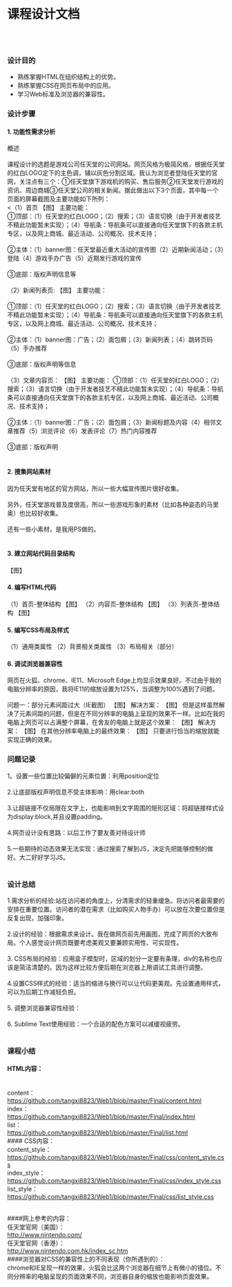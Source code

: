 课程设计文档
=
<br/><br/>
### 设计目的
* 熟练掌握HTML在组织结构上的优势。
* 熟练掌握CSS在网页布局中的应用。
* 学习Web标准及浏览器的兼容性。

### 设计步骤
#### 1. 功能性需求分析
概述<br><br>课程设计的选题是游戏公司任天堂的公司网站。网页风格为极简风格，根据任天堂的红白LOGO定下的主色调，辅以灰色分割区域。我认为浏览者登陆任天堂的官网，关注点有三个：①任天堂旗下游戏机的购买、售后服务②任天堂发行游戏的资讯、周边商城③任天堂公司的相关新闻。据此做出以下3个页面，其中每一个页面的屏幕截图及主要功能如下所列：
<br><（1）首页
【图】
主要功能：<br>
①顶部：（1）任天堂的红白LOGO；（2）搜索；（3）语言切换（由于开发者技艺不精此功能暂未实现）；（4）导航条：导航条可以直接通向任天堂旗下的各款主机专区，以及网上商城、最近活动、公司概况、技术支持； <br><br>
②主体：（1）banner图：任天堂最近重大活动的宣传图（2）近期新闻活动；（3）登陆（4）游戏手办广告（5）近期发行游戏的宣传<br><br>
③底部：版权声明信息等<br><br>
（2）新闻列表页:
【图】
主要功能：<br><br>
①顶部：（1）任天堂的红白LOGO；（2）搜索；（3）语言切换（由于开发者技艺不精此功能暂未实现）；（4）导航条：导航条可以直接通向任天堂旗下的各款主机专区，以及网上商城、最近活动、公司概况、技术支持； <br><br>
②主体：（1）banner图：广告；（2）面包屑；（3）新闻列表；（4）跳转页码（5）手办推荐<br><br>
③底部：版权声明等信息<br><br>
（3）文章内容页：
【图】
主要功能：
①顶部：（1）任天堂的红白LOGO；（2）搜索；（3）语言切换（由于开发者技艺不精此功能暂未实现）；（4）导航条：导航条可以直接通向任天堂旗下的各款主机专区，以及网上商城、最近活动、公司概况、技术支持；<br><br>
②主体：（1）banner图：广告；（2）面包屑；（3）新闻标题及内容（4）相邻文章推荐（5）浏览评论（6）发表评论（7）热门内容推荐<br><br>
③底部：版权声明<br><br>
#### 2. 搜集网站素材
因为任天堂有地区的官方网站，所以一些大幅宣传图片很好收集。<br><br>
另外，任天堂游戏普及度很高，所以一些游戏形象的素材（比如各种姿态的马里奥）也比较好收集。<br><br>
还有一些小素材，是我用PS做的。<br><br>
#### 3. 建立网站代码目录结构
【图】
#### 4. 编写HTML代码
（1）首页-整体结构
【图】
（2）内容页-整体结构
【图】
（3）列表页-整体结构
【图】
#### 5. 编写CSS布局及样式
（1）通用类属性
（2）背景相关类属性
（3）布局相关（部分）
#### 6. 调试浏览器兼容性
网页在火狐、chrome、IE11、Microsoft Edge上均显示效果良好。不过由于我的电脑分辨率的原因，我将IE11的缩放设置为125%，当调整为100%遇到了问题。<br><br>
问题一：部分元素间距过大（IE截图）
【图】
解决方案：
【图】
但是这样虽然解决了元素间距的问题，但是在不同分辨率的电脑上呈现的效果不一样。比如在我的电脑上网页可以占满整个屏幕，在舍友的电脑上就是这个效果：
【图】
解决方案：
【图】
在其他分辨率电脑上的最终效果：
【图】
只要进行恰当的缩放就能实现正确的效果。
### 问题记录<br>
1。设置一些位置比较偏僻的元素位置：利用position定位<br><br>
2.让底部版权声明信息不受主体影响：用clear:both<br><br>
3.让超链接不仅局限在文字上，也能影响到文字周围的矩形区域：将超链接样式设为display:block,并且设置padding。<br><br>
4.网页设计没有思路：以后工作了要友善对待设计师<br><br>
5.一些期待的动态效果无法实现：通过搜索了解到JS，决定先把能够控制的做好。大二好好学习JS。<br><br>
### 设计总结
1.需求分析的经验:站在访问者的角度上，分清需求的轻重缓急。将访问者最需要的安排在重要位置。访问者的潜在需求（比如购买人物手办）可以放在次要位置但是反复出现，加强印象。<br><br>
2.设计的经验：根据需求来设计。我在做网页前先用画图，完成了网页的大致布局。个人感觉设计网页既要考虑美观又要兼顾实用性、可实现性。<br><br>
3. CSS布局的经验：应用盒子模型时，区域的划分一定要有条理，div的名称也应该是简洁清楚的。因为这样比较方便后期在浏览器上用调试工具进行调整。<br><br>
4.设置CSS样式的经验：适当的缩进与换行可以让代码更美观。先设置通用样式，可以为后期工作减轻负担。<br><br>
5. 调整浏览器兼容性经验：<br><br>
6. Sublime Text使用经验：一个合适的配色方案可以减缓视疲劳。<br><br>
### 课程小结
#### HTML内容： 
<br>content：<br>https://github.com/tangxi8823/Web1/blob/master/Final/content.html
<br>index：<br>https://github.com/tangxi8823/Web1/blob/master/Final/index.html
<br>list：<br>https://github.com/tangxi8823/Web1/blob/master/Final/list.html
<br>#### CSS内容：
<br>content_style：<br>https://github.com/tangxi8823/Web1/blob/master/Final/css/content_style.css
<br>index_style：
<br>https://github.com/tangxi8823/Web1/blob/master/Final/css/index_style.css
<br>list_style：
<br>https://github.com/tangxi8823/Web1/blob/master/Final/css/list_style.css

<br>####网上参考的内容：
<br>任天堂官网（美国）：<br>http://www.nintendo.com/
<br>任天堂官网（香港）：<br>http://www.nintendo.com.hk/index_sc.htm
<br>####浏览器对CSS的兼容性上的不同表现（你所遇到的）：
<br>chrome和IE呈现一样的效果，火狐会比这两个浏览器在细节上有微小的错位。不同分辨率的电脑呈现的页面效果不同，浏览器自身的缩放也能影响页面效果。

